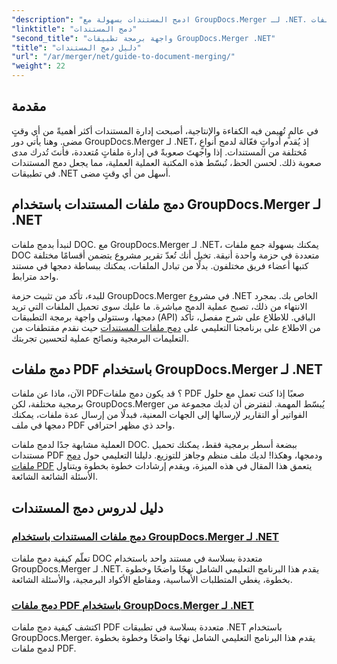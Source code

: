 ```yaml
---
"description": "ادمج المستندات بسهولة مع GroupDocs.Merger لـ .NET. استكشف دروسًا تعليمية خطوة بخطوة حول دمج ملفات DOC وPDF بفعالية."
"linktitle": "دمج المستندات"
"second_title": "واجهة برمجة تطبيقات GroupDocs.Merger .NET"
"title": "دليل دمج المستندات"
"url": "/ar/merger/net/guide-to-document-merging/"
"weight": 22
---
```


## مقدمة

في عالمٍ تُهيمن فيه الكفاءة والإنتاجية، أصبحت إدارة المستندات أكثر أهميةً من أي وقتٍ مضى. وهنا يأتي دور GroupDocs.Merger لـ .NET، إذ يُقدم أدواتٍ فعّالة لدمج أنواعٍ مُختلفة من المستندات. إذا واجهتَ صعوبةً في إدارة ملفاتٍ مُتعددة، فأنتَ تُدرك مدى صعوبة ذلك. لحسن الحظ، تُبسّط هذه المكتبة العملية العملية، مما يجعل دمج المستندات في تطبيقات .NET أسهل من أي وقتٍ مضى.

## دمج ملفات المستندات باستخدام GroupDocs.Merger لـ .NET

لنبدأ بدمج ملفات DOC. مع GroupDocs.Merger لـ .NET، يمكنك بسهولة جمع ملفات DOC متعددة في حزمة واحدة أنيقة. تخيل أنك تُعدّ تقرير مشروع يتضمن أقسامًا مختلفة كتبها أعضاء فريق مختلفون. بدلًا من تبادل الملفات، يمكنك ببساطة دمجها في مستند واحد مترابط. 

للبدء، تأكد من تثبيت حزمة GroupDocs.Merger في مشروع .NET الخاص بك. بمجرد الانتهاء من ذلك، تصبح عملية الدمج مباشرة. ما عليك سوى تحميل الملفات التي تريد دمجها، وستتولى واجهة برمجة التطبيقات (API) الباقي. للاطلاع على شرح مفصل، تأكد من الاطلاع على برنامجنا التعليمي على [دمج ملفات المستندات](./merge-document-files/) حيث نقدم مقتطفات من التعليمات البرمجية ونصائح عملية لتحسين تجربتك.

## دمج ملفات PDF باستخدام GroupDocs.Merger لـ .NET

الآن، ماذا عن ملفات PDF؟ قد يكون دمج ملفات PDF صعبًا إذا كنت تعمل مع حلول برمجية مختلفة، لكن GroupDocs.Merger يُبسّط المهمة. لنفترض أن لديك مجموعة من الفواتير أو التقارير لإرسالها إلى الجهات المعنية، فبدلًا من إرسال عدة ملفات، يمكنك دمجها في ملف PDF واحد ذي مظهر احترافي.

العملية مشابهة جدًا لدمج ملفات DOC. ببضعة أسطر برمجية فقط، يمكنك تحميل مستندات PDF ودمجها، وهكذا! لديك ملف منظم وجاهز للتوزيع. دليلنا التعليمي حول [دمج ملفات PDF](./merge-pdf-files/) يتعمق هذا المقال في هذه الميزة، ويقدم إرشادات خطوة بخطوة ويتناول الأسئلة الشائعة الشائعة.

## دليل لدروس دمج المستندات
### [دمج ملفات المستندات باستخدام GroupDocs.Merger لـ .NET](./merge-document-files/)
تعلّم كيفية دمج ملفات DOC متعددة بسلاسة في مستند واحد باستخدام GroupDocs.Merger لـ .NET. يقدم هذا البرنامج التعليمي الشامل نهجًا واضحًا وخطوة بخطوة، يغطي المتطلبات الأساسية، ومقاطع الأكواد البرمجية، والأسئلة الشائعة.
### [دمج ملفات PDF باستخدام GroupDocs.Merger لـ .NET](./merge-pdf-files/)
اكتشف كيفية دمج ملفات PDF متعددة بسلاسة في تطبيقات .NET باستخدام GroupDocs.Merger. يقدم هذا البرنامج التعليمي الشامل نهجًا واضحًا وخطوة بخطوة لدمج ملفات PDF.